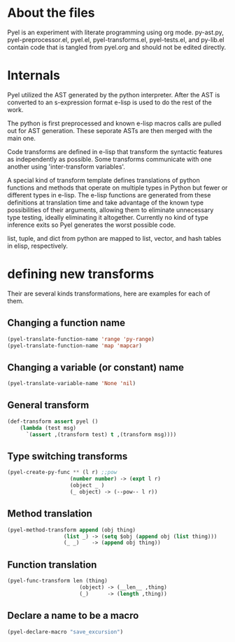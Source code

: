 # About the files
Pyel is an experiment with literate programming using org mode.
py-ast.py, pyel-preprocessor.el, pyel.el, pyel-transforms.el, pyel-tests.el, and py-lib.el contain code that is tangled from pyel.org and should not be edited directly.

# Internals
Pyel utilized the AST generated by the python interpreter. After the AST is converted to an s-expression format e-lisp is used to do the rest of the work.

The python is first preprocessed and known e-lisp macros calls are pulled out for AST generation. These seporate ASTs are then merged with the main one. 

Code transforms are defined in e-lisp that transform the syntactic features as independently as possible. Some transforms communicate with one another using 'inter-transform variables'.

A special kind of transform template defines translations of python functions and methods that operate on multiple types in Python but fewer or different types in e-lisp. The e-lisp functions are generated from these definitions at translation time and take advantage of the known type possibilities of their arguments, allowing them to eliminate unnecessary type testing, ideally eliminating it altogether. Currently no kind of type inference exits so Pyel generates the worst possible code.

list, tuple, and dict from python are mapped to list, vector, and hash tables in elisp, respectively.

# defining new transforms
Their are several kinds transformations, here are examples for each of them.

## Changing a function name

```cl
(pyel-translate-function-name 'range 'py-range)
(pyel-translate-function-name 'map 'mapcar)
```

## Changing a variable (or constant) name

```cl
(pyel-translate-variable-name 'None 'nil)
```

## General transform

```cl
(def-transform assert pyel ()
    (lambda (test msg) 
      `(assert ,(transform test) t ,(transform msg))))
```

## Type switching transforms
```cl
(pyel-create-py-func ** (l r) ;;pow
                    (number number) -> (expt l r)
                    (object _ ) 
                    (_ object) -> (--pow-- l r))
```		    

## Method translation
```cl
(pyel-method-transform append (obj thing)
                  (list _) -> (setq $obj (append obj (list thing)))
                  (_ _)    -> (append obj thing))
```		  

## Function translation
```cl
(pyel-func-transform len (thing)
                       (object) -> (__len__ ,thing)
                       (_)      -> (length ,thing))
```		       

## Declare a name to be a macro

```cl
(pyel-declare-macro "save_excursion")
```